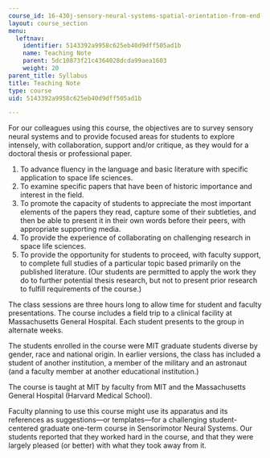 ```yaml
---
course_id: 16-430j-sensory-neural-systems-spatial-orientation-from-end-organs-to-behavior-and-adaptation-spring-2012
layout: course_section
menu:
  leftnav:
    identifier: 5143392a9958c625eb40d9dff505ad1b
    name: Teaching Note
    parent: 5dc10873f21c4364028dcda99aea1603
    weight: 20
parent_title: Syllabus
title: Teaching Note
type: course
uid: 5143392a9958c625eb40d9dff505ad1b

---
```


For our colleagues using this course, the objectives are to survey sensory neural systems and to provide focused areas for students to explore intensely, with collaboration, support and/or critique, as they would for a doctoral thesis or professional paper.

1.  To advance fluency in the language and basic literature with specific application to space life sciences.
2.  To examine specific papers that have been of historic importance and interest in the field.
3.  To promote the capacity of students to appreciate the most important elements of the papers they read, capture some of their subtleties, and then be able to present it in their own words before their peers, with appropriate supporting media.
4.  To provide the experience of collaborating on challenging research in space life sciences.
5.  To provide the opportunity for students to proceed, with faculty support, to complete full studies of a particular topic based primarily on the published literature. (Our students are permitted to apply the work they do to further potential thesis research, but not to present prior research to fulfill requirements of the course.)

The class sessions are three hours long to allow time for student and faculty presentations. The course includes a field trip to a clinical facility at Massachusetts General Hospital. Each student presents to the group in alternate weeks.

The students enrolled in the course were MIT graduate students diverse by gender, race and national origin. In earlier versions, the class has included a student of another institution, a member of the military and an astronaut (and a faculty member at another educational institution.)

The course is taught at MIT by faculty from MIT and the Massachusetts General Hospital (Harvard Medical School).

Faculty planning to use this course might use its apparatus and its references as suggestions—or templates—for a challenging student-centered graduate one-term course in Sensorimotor Neural Systems. Our students reported that they worked hard in the course, and that they were largely pleased (or better) with what they took away from it.